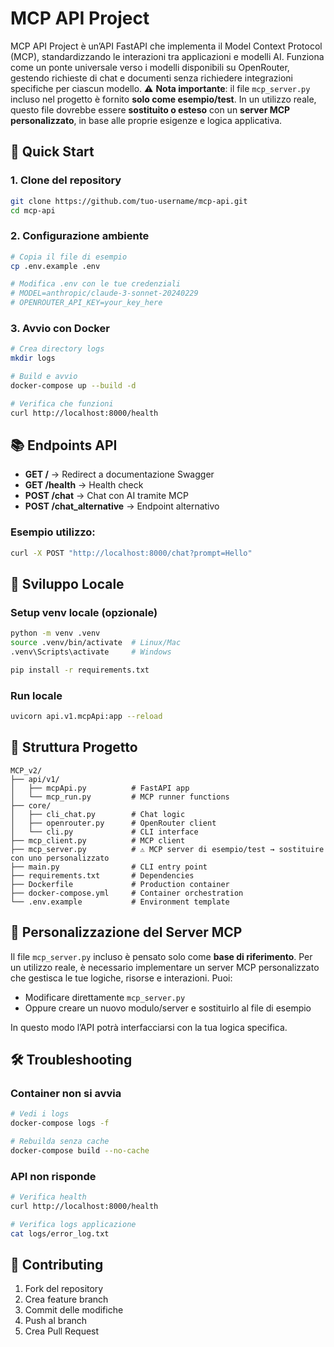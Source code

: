 # MCP API Project

MCP API Project è un’API FastAPI che implementa il Model Context Protocol (MCP), standardizzando le interazioni tra applicazioni e modelli AI.
Funziona come un ponte universale verso i modelli disponibili su OpenRouter, gestendo richieste di chat e documenti senza richiedere integrazioni specifiche per ciascun modello.
⚠️ **Nota importante**: il file `mcp_server.py` incluso nel progetto è fornito **solo come esempio/test**.
In un utilizzo reale, questo file dovrebbe essere **sostituito o esteso** con un **server MCP personalizzato**, in base alle proprie esigenze e logica applicativa.

## 🚀 Quick Start

### 1. Clone del repository

```bash
git clone https://github.com/tuo-username/mcp-api.git
cd mcp-api
```

### 2. Configurazione ambiente

```bash
# Copia il file di esempio
cp .env.example .env

# Modifica .env con le tue credenziali
# MODEL=anthropic/claude-3-sonnet-20240229
# OPENROUTER_API_KEY=your_key_here
```

### 3. Avvio con Docker

```bash
# Crea directory logs
mkdir logs

# Build e avvio
docker-compose up --build -d

# Verifica che funzioni
curl http://localhost:8000/health
```

## 📚 Endpoints API

* **GET /** → Redirect a documentazione Swagger
* **GET /health** → Health check
* **POST /chat** → Chat con AI tramite MCP
* **POST /chat\_alternative** → Endpoint alternativo

### Esempio utilizzo:

```bash
curl -X POST "http://localhost:8000/chat?prompt=Hello"
```

## 🔧 Sviluppo Locale

### Setup venv locale (opzionale)

```bash
python -m venv .venv
source .venv/bin/activate  # Linux/Mac
.venv\Scripts\activate     # Windows

pip install -r requirements.txt
```

### Run locale

```bash
uvicorn api.v1.mcpApi:app --reload
```

## 📁 Struttura Progetto

```
MCP_v2/
├── api/v1/
│   ├── mcpApi.py          # FastAPI app
│   └── mcp_run.py         # MCP runner functions
├── core/
│   ├── cli_chat.py        # Chat logic
│   ├── openrouter.py      # OpenRouter client
│   └── cli.py             # CLI interface
├── mcp_client.py          # MCP client
├── mcp_server.py          # ⚠️ MCP server di esempio/test → sostituire con uno personalizzato
├── main.py                # CLI entry point
├── requirements.txt       # Dependencies
├── Dockerfile             # Production container
├── docker-compose.yml     # Container orchestration
└── .env.example           # Environment template
```

## 🔄 Personalizzazione del Server MCP

Il file `mcp_server.py` incluso è pensato solo come **base di riferimento**.
Per un utilizzo reale, è necessario implementare un server MCP personalizzato che gestisca le tue logiche, risorse e interazioni.
Puoi:

* Modificare direttamente `mcp_server.py`
* Oppure creare un nuovo modulo/server e sostituirlo al file di esempio

In questo modo l’API potrà interfacciarsi con la tua logica specifica.

## 🛠️ Troubleshooting

### Container non si avvia

```bash
# Vedi i logs
docker-compose logs -f

# Rebuilda senza cache
docker-compose build --no-cache
```

### API non risponde

```bash
# Verifica health
curl http://localhost:8000/health

# Verifica logs applicazione
cat logs/error_log.txt
```

## 🤝 Contributing

1. Fork del repository
2. Crea feature branch
3. Commit delle modifiche
4. Push al branch
5. Crea Pull Request
